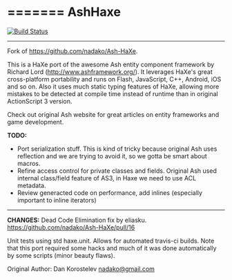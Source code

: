 =======
AshHaxe
========

[![Build Status](https://travis-ci.org/Rahazan/AshHaxe.svg)](https://travis-ci.org/Rahazan/AshHaxe)

----
Fork of https://github.com/nadako/Ash-HaXe.

This is a HaXe port of the awesome Ash entity component framework by Richard Lord (http://www.ashframework.org/).
It leverages HaXe's great cross-platform portability and runs on Flash, JavaScript, C++, Android, iOS and so on.
Also it uses much static typing features of HaXe, allowing more mistakes to be detected at compile time instead
of runtime than in original ActionScript 3 version.

Check out original Ash website for great articles on entity frameworks and game development.

**TODO:**

 * Port serialization stuff. This is kind of tricky because original Ash uses reflection and we are trying to avoid it, so we gotta be smart about macros.
 * Refine access control for private classes and fields. Original Ash used internal class/field feature of AS3, in Haxe we need to use ACL metadata.
 * Review generacted code on performance, add inlines (especially important to inline iterators)

----
**CHANGES:**
Dead Code Elimination fix by eliasku.
https://github.com/nadako/Ash-HaXe/pull/16

Unit tests using std haxe.unit. Allows for automated travis-ci builds.
Note that this port required some hacks and much of it was done automatically by some scripts (minor beauty flaws).


Original Author: Dan Korostelev <nadako@gmail.com>


